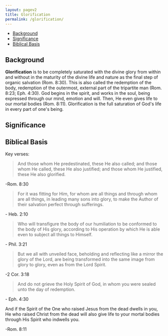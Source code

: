 ```yaml
---
layout: pagev2
title: Glorification
permalink: /glorification/
---
```

- [Background](#background)
- [Significance](#significance)
- [Biblical Basis](#biblical-basis)

## Background

**Glorification** is to be completely saturated with the divine glory from within and without in the maturity of the divine life and nature as the final step of organic salvation (Rom. 8:30). This is also called the redemption of the body, redemption of the outermost, external part of the tripartite man (Rom. 8:23; Eph. 4:30). God begins in the spirit, and works in the soul, being expressed through our mind, emotion and will. Then, He even gives life to our mortal bodies (Rom. 8:11). Glorification is the full saturation of God's life in every part of one's being.

## Significance

## Biblical Basis

Key verses:

>And those whom He predestinated, these He also called; and those whom He called, these He also justified; and those whom He justified, these He also glorified.

\-Rom. 8:30

>For it was fitting for Him, for whom are all things and through whom are all things, in leading many sons into glory, to make the Author of their salvation perfect through sufferings.

\- Heb. 2:10

>Who will transfigure the body of our humiliation to be conformed to the body of His glory, according to His operation by which He is able even to subject all things to Himself.

\- Phil. 3:21

>But we all with unveiled face, beholding and reflecting like a mirror the glory of the Lord, are being transformed into the same image from glory to glory, even as from the Lord Spirit.

\-2 Cor. 3:18

>And do not grieve the Holy Spirit of God, in whom you were sealed unto the day of redemption.

\- Eph. 4:30

And if the Spirit of the One who raised Jesus from the dead dwells in you, He who raised Christ from the dead will also give life to your mortal bodies through His Spirit who indwells you.

\-Rom. 8:11